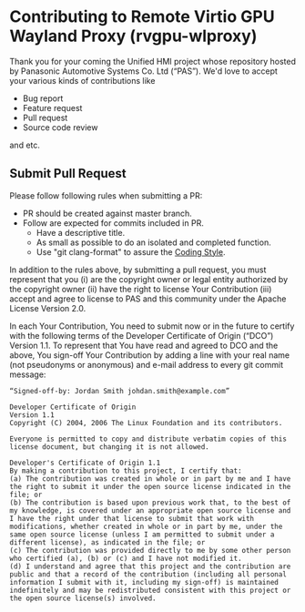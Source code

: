 # Contributing to Remote Virtio GPU Wayland Proxy (rvgpu-wlproxy)

Thank you for your coming the Unified HMI project whose repository hosted by
Panasonic Automotive Systems Co. Ltd (“PAS”). We'd love to accept your various
kinds of contributions like

- Bug report
- Feature request
- Pull request
- Source code review

and etc.


## Submit Pull Request

Please follow following rules when submitting a PR:

- PR should be created against master branch.
- Follow are expected for commits included in PR.
  - Have a descriptive title.
  - As small as possible to do an isolated and completed function.
  - Use "git clang-format" to assure the [Coding Style](https://github.com/unified-hmi/remote-virtio-gpu/blob/main/documentation/coding-style.md).

In addition to the rules above, by submitting a pull request, you must
represent that you (i) are the copyright owner or legal entity authorized by
the copyright owner (ii)  have the right to license Your Contribution (iii)
accept and agree to license to PAS and this community under the Apache License
Version 2.0.

In each Your Contribution, You need to submit now or in the future to certify
with the following terms of the Developer Certificate of Origin (“DCO”) Version 1.1.
To represent that You have read and agreed to DCO and the above, You
sign-off Your Contribution by adding a line with your real name (not pseudonyms
or anonymous) and e-mail address to every git commit message:

	“Signed-off-by: Jordan Smith johdan.smith@example.com”


```
Developer Certificate of Origin
Version 1.1
Copyright (C) 2004, 2006 The Linux Foundation and its contributors.

Everyone is permitted to copy and distribute verbatim copies of this license document, but changing it is not allowed.

Developer's Certificate of Origin 1.1
By making a contribution to this project, I certify that:
(a) The contribution was created in whole or in part by me and I have the right to submit it under the open source license indicated in the file; or
(b) The contribution is based upon previous work that, to the best of my knowledge, is covered under an appropriate open source license and I have the right under that license to submit that work with modifications, whether created in whole or in part by me, under the same open source license (unless I am permitted to submit under a different license), as indicated in the file; or
(c) The contribution was provided directly to me by some other person who certified (a), (b) or (c) and I have not modified it.
(d) I understand and agree that this project and the contribution are public and that a record of the contribution (including all personal information I submit with it, including my sign-off) is maintained indefinitely and may be redistributed consistent with this project or the open source license(s) involved.

```
